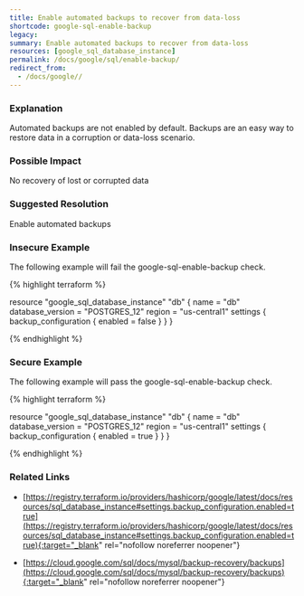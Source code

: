 ```yaml
---
title: Enable automated backups to recover from data-loss
shortcode: google-sql-enable-backup
legacy: 
summary: Enable automated backups to recover from data-loss 
resources: [google_sql_database_instance] 
permalink: /docs/google/sql/enable-backup/
redirect_from: 
  - /docs/google//
---
```


### Explanation

Automated backups are not enabled by default. Backups are an easy way to restore data in a corruption or data-loss scenario.

### Possible Impact
No recovery of lost or corrupted data

### Suggested Resolution
Enable automated backups


### Insecure Example

The following example will fail the google-sql-enable-backup check.

{% highlight terraform %}

resource "google_sql_database_instance" "db" {
	name             = "db"
	database_version = "POSTGRES_12"
	region           = "us-central1"
	settings {
		backup_configuration {
			enabled = false
		}
	}
}
			
{% endhighlight %}



### Secure Example

The following example will pass the google-sql-enable-backup check.

{% highlight terraform %}

resource "google_sql_database_instance" "db" {
	name             = "db"
	database_version = "POSTGRES_12"
	region           = "us-central1"
	settings {
		backup_configuration {
			enabled = true
		}
	}
}
			
{% endhighlight %}



### Related Links


- [https://registry.terraform.io/providers/hashicorp/google/latest/docs/resources/sql_database_instance#settings.backup_configuration.enabled=true](https://registry.terraform.io/providers/hashicorp/google/latest/docs/resources/sql_database_instance#settings.backup_configuration.enabled=true){:target="_blank" rel="nofollow noreferrer noopener"}

- [https://cloud.google.com/sql/docs/mysql/backup-recovery/backups](https://cloud.google.com/sql/docs/mysql/backup-recovery/backups){:target="_blank" rel="nofollow noreferrer noopener"}


